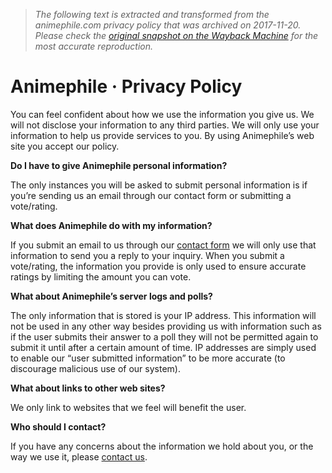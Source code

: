 > *The following text is extracted and transformed from the animephile.com privacy policy that was archived on 2017-11-20. Please check the [original snapshot on the Wayback Machine](https://web.archive.org/web/20171120135021id_/http%3A//www.animephile.com/privacy-policy) for the most accurate reproduction.*

# Animephile · Privacy Policy

You can feel confident about how we use the information you give us. We will not disclose your information to any third parties. We will only use your information to help us provide services to you. By using Animephile’s web site you accept our policy.

**Do I have to give Animephile personal information?**

The only instances you will be asked to submit personal information is if you’re sending us an email through our contact form or submitting a vote/rating.

**What does Animephile do with my information?**

If you submit an email to us through our [contact form](https://web.archive.org/contact/) we will only use that information to send you a reply to your inquiry. When you submit a vote/rating, the information you provide is only used to ensure accurate ratings by limiting the amount you can vote.

**What about Animephile’s server logs and polls?**

The only information that is stored is your IP address. This information will not be used in any other way besides providing us with information such as if the user submits their answer to a poll they will not be permitted again to submit it until after a certain amount of time. IP addresses are simply used to enable our “user submitted information” to be more accurate (to discourage malicious use of our system).

**What about links to other web sites?**

We only link to websites that we feel will benefit the user.

**Who should I contact?**

If you have any concerns about the information we hold about you, or the way we use it, please [contact us](https://web.archive.org/contact/).
